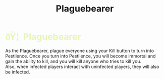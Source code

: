 ﻿---
lang: en-US
title: Plaguebearer
prev: Berserker
next: SoulCollector
---

# <font color="#e5f6b4">ðŸ¦  <b>Plaguebearer</b></font> <Badge text="Apocalypse" type="tip" vertical="middle"/>

As the Plaguebearer, plague everyone using your Kill button to turn into Pestilence.
Once you turn into Pestilence, you will become immortal and gain the ability to kill, and you will kill anyone who tries to kill you.<br>
Also, when infected players interact with uninfected players, they will also be infected.<br>
